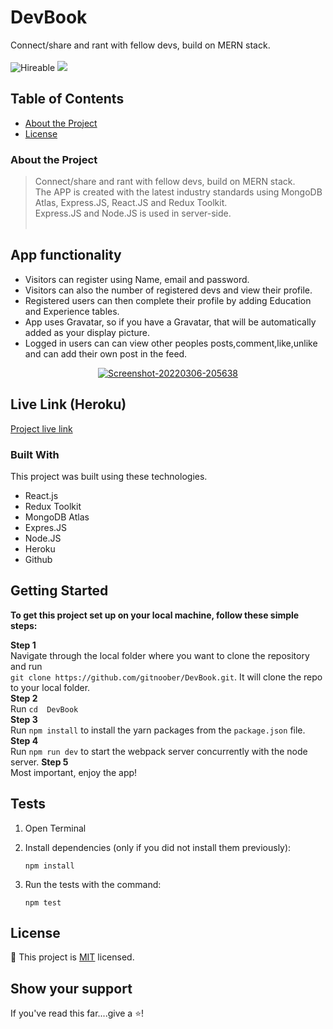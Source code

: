 # DevBook
Connect/share and rant with fellow devs, build on MERN stack.
<br><br>
![Hireable](https://img.shields.io/badge/Hireable-yes-success) ![](https://img.shields.io/badge/Mobile--responsive-yes-green) 

## Table of Contents

- [About the Project](#about-the-project)
- [License](#license)

### About the Project
> Connect/share and rant with fellow devs, build on MERN stack.
> <br>
> The APP is created with the latest industry standards using MongoDB Atlas, Express.JS, React.JS and Redux Toolkit.
> <br>
> Express.JS and Node.JS is used in server-side. <br>
> <br>


## App functionality

- Visitors can register using Name, email and password.
- Visitors can also the number of registered devs and view their profile.
- Registered users can then complete their profile by adding Education and Experience tables.
- App uses Gravatar, so if you have a Gravatar, that will be automatically added as your display picture. 
- Logged in users can can view other peoples posts,comment,like,unlike and can add their own post in the feed.

<p align="center">
  <a href="https://ibb.co/swczM42"><img src="https://i.ibb.co/T8JdFGk/Screenshot-20220306-205638.png" alt="Screenshot-20220306-205638" border="0"></a>
</p>

## Live Link (Heroku)

[Project live link](https://thawing-tor-22080.herokuapp.com/)

### Built With

This project was built using these technologies.

- React.js
- Redux Toolkit
- MongoDB Atlas
- Expres.JS
- Node.JS
- Heroku
- Github



## Getting Started

**To get this project set up on your local machine, follow these simple steps:**

**Step 1**<br>
Navigate through the local folder where you want to clone the repository and run<br>
`git clone https://github.com/gitnoober/DevBook.git`. It will clone the repo to your local folder.<br>
**Step 2**<br>
Run `cd 
DevBook `<br>
**Step 3**<br>
Run `npm install` to install the yarn packages from the `package.json` file.<br>
**Step 4**<br>
Run `npm run dev` to start the webpack server concurrently with the node server.
**Step 5**<br>
Most important, enjoy the app!<br>

## Tests

1. Open Terminal

2. Install dependencies (only if you did not install them previously):

   `npm install`

3. Run the tests with the command:

   `npm test`
   

## License

📝
This project is [MIT](https://opensource.org/licenses/MIT) licensed.

## Show your support

If you've read this far....give a ⭐️!
